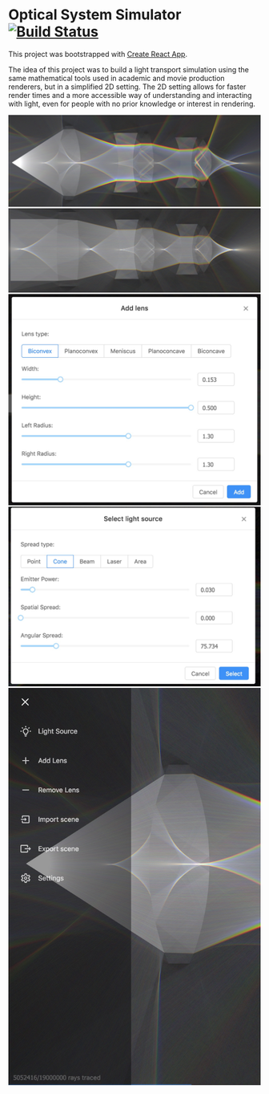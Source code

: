 # Optical System Simulator [![Build Status](https://travis-ci.org/gzaripov/optical-system-simulator.svg?branch=master)](https://travis-ci.org/facebook/create-react-app)

This project was bootstrapped with [Create React App](https://github.com/facebookincubator/create-react-app).

The idea of this project was to build a light transport simulation using the same mathematical tools used in academic and movie production renderers, but in a simplified 2D setting. The 2D setting allows for faster render times and a more accessible way of understanding and interacting with light, even for people with no prior knowledge or interest in rendering.

![4.jpg](https://github.com/gzaripov/optical-system-simulator/blob/master/screenshots/4.jpeg)
![5.jpg](https://github.com/gzaripov/optical-system-simulator/blob/master/screenshots/5.jpeg)
![1.jpg](https://github.com/gzaripov/optical-system-simulator/blob/master/screenshots/1.jpeg)
![2.jpg](https://github.com/gzaripov/optical-system-simulator/blob/master/screenshots/2.jpeg)
![3.jpg](https://github.com/gzaripov/optical-system-simulator/blob/master/screenshots/3.jpeg)
